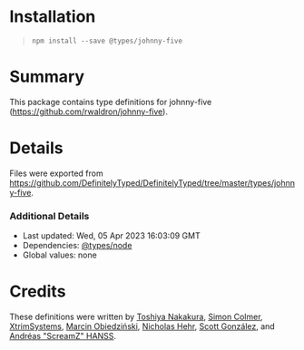 # Installation
> `npm install --save @types/johnny-five`

# Summary
This package contains type definitions for johnny-five (https://github.com/rwaldron/johnny-five).

# Details
Files were exported from https://github.com/DefinitelyTyped/DefinitelyTyped/tree/master/types/johnny-five.

### Additional Details
 * Last updated: Wed, 05 Apr 2023 16:03:09 GMT
 * Dependencies: [@types/node](https://npmjs.com/package/@types/node)
 * Global values: none

# Credits
These definitions were written by [Toshiya Nakakura](https://github.com/nakakura), [Simon Colmer](https://github.com/workshop2), [XtrimSystems](https://github.com/xtrimsystems), [Marcin Obiedziński](https://github.com/marcinobiedz), [Nicholas Hehr](https://github.com/HipsterBrown), [Scott González](https://github.com/scottgonzalez), and [Andréas "ScreamZ" HANSS](https://github.com/ScreamZ).
